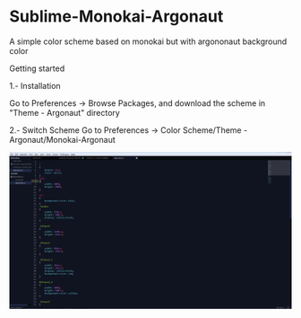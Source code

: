 Sublime-Monokai-Argonaut
========================

A simple color scheme based on monokai but with argononaut background color

Getting started

1.- Installation

Go to  Preferences -> Browse Packages, and download the scheme in  "Theme - Argonaut" directory 

2.- Switch Scheme
Go to Preferences -> Color Scheme/Theme - Argonaut/Monokai-Argonaut

<img src="example.PNG">

